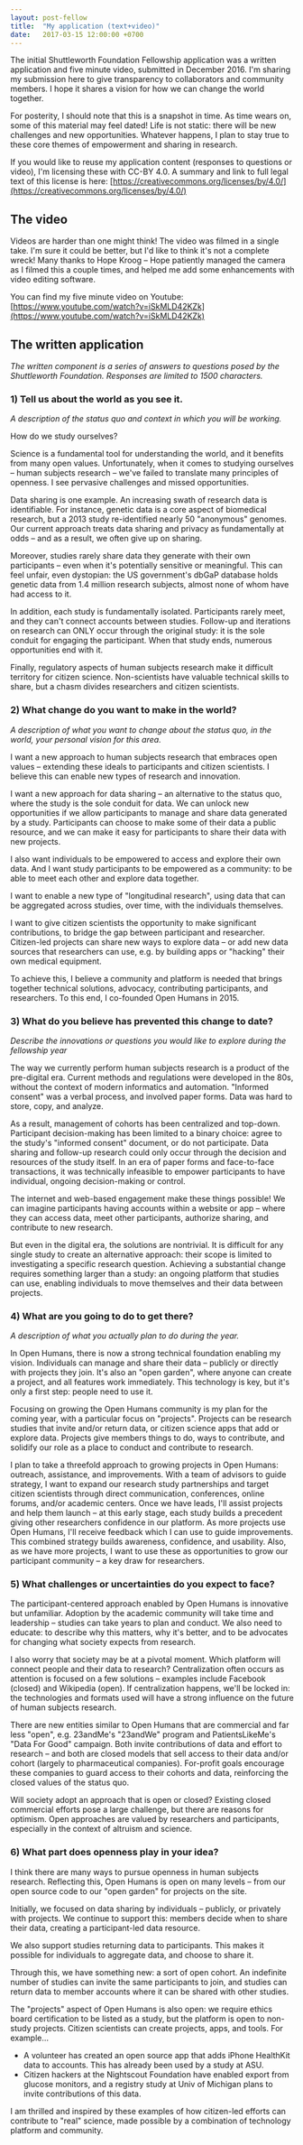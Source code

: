 ```yaml
---
layout: post-fellow
title:  "My application (text+video)"
date:   2017-03-15 12:00:00 +0700
---
```


The initial Shuttleworth Foundation Fellowship application was a written
application and five minute video, submitted in December 2016. I'm sharing my
submission here to give transparency to collaborators and community members.
I hope it shares a vision for how we can change the world together.

For posterity, I should note that this is a snapshot in time. As
time wears on, some of this material may feel dated! Life is not static:
there will be new challenges and new opportunities. Whatever happens, I plan to
stay true to these core themes of empowerment and sharing in research.

If you would like to reuse my application content (responses to questions or
video), I'm licensing these with CC-BY 4.0. A summary and link to full legal
text of this license is here:
[https://creativecommons.org/licenses/by/4.0/](https://creativecommons.org/licenses/by/4.0/)

## The video

Videos are harder than one might think! The video was filmed in a single take.
I'm sure it could be better, but I'd like to think it's not a complete wreck!
Many thanks to Hope Kroog &ndash; Hope patiently managed the camera as I
filmed this a couple times, and helped me add some enhancements with
video editing software.

You can find my five minute video on Youtube:<br> [https://www.youtube.com/watch?v=iSkMLD42KZk](https://www.youtube.com/watch?v=iSkMLD42KZk)

## The written application

_The written component is a series of answers to questions posed by the
Shuttleworth Foundation. Responses are limited to 1500 characters._

### 1) Tell us about the world as you see it.
_A description of the status quo and context in which you will be working._

How do we study ourselves?

Science is a fundamental tool for understanding the world, and it benefits from
many open values. Unfortunately, when it comes to studying ourselves &ndash;
human subjects research &ndash; we've failed to translate many principles of
openness. I see pervasive challenges and missed opportunities.

Data sharing is one example. An increasing swath of research data is
identifiable. For instance, genetic data is a core aspect of biomedical
research, but a 2013 study re-identified nearly 50 "anonymous" genomes. Our
current approach treats data sharing and privacy as fundamentally at odds
&ndash; and as a result, we often give up on sharing.

Moreover, studies rarely share data they generate with their own participants
&ndash; even when it's potentially sensitive or meaningful. This can feel
unfair, even dystopian: the US government's dbGaP database holds genetic data
from 1.4 million research subjects, almost none of whom have had access to it.

In addition, each study is fundamentally isolated. Participants rarely meet,
and they can't connect accounts between studies. Follow-up and iterations on
research can ONLY occur through the original study: it is the sole conduit for
engaging the participant. When that study ends, numerous opportunities end with
it.

Finally, regulatory aspects of human subjects research make it difficult
territory for citizen science. Non-scientists have valuable technical skills
to share, but a chasm divides researchers and citizen scientists.

### 2) What change do you want to make in the world?
_A description of what you want to change about the status quo, in the world,
your personal vision for this area._

I want a new approach to human subjects research that embraces open
values &ndash; extending these ideals to participants and citizen scientists.
I believe this can enable new types of research and innovation.

I want a new approach for data sharing &ndash; an alternative to the status
quo, where the study is the sole conduit for data. We can unlock new
opportunities if we allow participants to manage and share data generated by a
study. Participants can choose to make some of their data a public resource,
and we can make it easy for participants to share their data with new projects.

I also want individuals to be empowered to access and explore their own data.
And I want study participants to be empowered as a community: to be able to
meet each other and explore data together.

I want to enable a new type of "longitudinal research", using data that can be
aggregated across studies, over time, with the individuals themselves.

I want to give citizen scientists the opportunity to make significant
contributions, to bridge the gap between participant and researcher.
Citizen-led projects can share new ways to explore data &ndash; or add new
data sources that researchers can use, e.g. by building apps or "hacking"
their own medical equipment.

To achieve this, I believe a community and platform is needed that brings
together technical solutions, advocacy, contributing participants, and
researchers. To this end, I co-founded Open Humans in 2015.

### 3) What do you believe has prevented this change to date?
_Describe the innovations or questions you would like to explore during the fellowship year_

The way we currently perform human subjects research is a product of the
pre-digital era. Current methods and regulations were developed in the 80s,
without the context of modern informatics and automation. "Informed consent"
was a verbal process, and involved paper forms. Data was hard to store, copy,
and analyze.

As a result, management of cohorts has been centralized and top-down.
Participant decision-making has been limited to a binary choice: agree to the
study's "informed consent" document, or do not participate. Data sharing and
follow-up research could only occur through the decision and resources of the
study itself. In an era of paper forms and face-to-face transactions, it was
technically infeasible to empower participants to have individual, ongoing
decision-making or control.

The internet and web-based engagement make these things possible! We can
imagine participants having accounts within a website or app &ndash; where
they can access data, meet other participants, authorize sharing, and
contribute to new research.

But even in the digital era, the solutions are nontrivial. It is difficult for
any single study to create an alternative approach: their scope is limited to
investigating a specific research question. Achieving a substantial change
requires something larger than a study: an ongoing platform that studies can
use, enabling individuals to move themselves and their data between projects.

### 4) What are you going to do to get there?
_A description of what you actually plan to do during the year._

In Open Humans, there is now a strong technical foundation enabling my vision.
Individuals can manage and share their data &ndash; publicly or directly with
projects they join. It's also an "open garden", where anyone can create a
project, and all features work immediately. This technology is key, but it's
only a first step: people need to use it.

Focusing on growing the Open Humans community is my plan for the coming year,
with a particular focus on "projects". Projects can be research studies that
invite and/or return data, or citizen science apps that add or explore data.
Projects give members things to do, ways to contribute, and solidify our role
as a place to conduct and contribute to research.

I plan to take a threefold approach to growing projects in Open Humans:
outreach, assistance, and improvements. With a team of advisors to guide
strategy, I want to expand our research study partnerships and target citizen
scientists through direct communication, conferences, online forums, and/or
academic centers. Once we have leads, I'll assist projects and help them
launch &ndash; at this early stage, each study builds a precedent giving other
researchers confidence in our platform. As more projects use Open Humans, I'll
receive feedback which I can use to guide improvements. This combined strategy
builds awareness, confidence, and usability. Also, as we have more projects, I
want to use these as opportunities to grow our participant community &ndash;
a key draw for researchers.

### 5) What challenges or uncertainties do you expect to face?

The participant-centered approach enabled by Open Humans is innovative but
unfamiliar. Adoption by the academic community will take time and leadership
&ndash; studies can take years to plan and conduct. We also need to educate:
to describe why this matters, why it's better, and to be advocates for
changing what society expects from research.

I also worry that society may be at a pivotal moment. Which platform will
connect people and their data to research? Centralization often occurs as
attention is focused on a few solutions – examples include Facebook (closed)
and Wikipedia (open). If centralization happens, we'll be locked in: the
technologies and formats used will have a strong influence on the future of
human subjects research.

There are new entities similar to Open Humans that are commercial and far less
"open", e.g. 23andMe's "23andWe" program and PatientsLikeMe's "Data For Good"
campaign. Both invite contributions of data and effort to research &ndash; and
both are closed models that sell access to their data and/or cohort (largely to
pharmaceutical companies). For-profit goals encourage these companies to
guard access to their cohorts and data, reinforcing the closed values of the
status quo.

Will society adopt an approach that is open or closed? Existing closed
commercial efforts pose a large challenge, but there are reasons for optimism.
Open approaches are valued by researchers and participants, especially in the
context of altruism and science.

### 6) What part does openness play in your idea?

I think there are many ways to pursue openness in human subjects research.
Reflecting this, Open Humans is open on many levels – from our open source code
to our "open garden" for projects on the site.

Initially, we focused on data sharing by individuals – publicly, or privately
with projects. We continue to support this: members decide when to share their
data, creating a participant-led data resource.

We also support studies returning data to participants. This makes it possible
for individuals to aggregate data, and choose to share it.

Through this, we have something new: a sort of open cohort. An indefinite
number of studies can invite the same participants to join, and studies can
return data to member accounts where it can be shared with other studies.

The "projects" aspect of Open Humans is also open: we require ethics board
certification to be listed as a study, but the platform is open to non-study
projects. Citizen scientists can create projects, apps, and tools.
For example&hellip;

- A volunteer has created an open source app that adds iPhone HealthKit data to
accounts. This has already been used by a study at ASU.
- Citizen hackers at the Nightscout Foundation have enabled export from glucose
monitors, and a registry study at Univ of Michigan plans to invite
contributions of this data.

I am thrilled and inspired by these examples of how citizen-led efforts can
contribute to "real" science, made possible by a combination of technology
platform and community.
